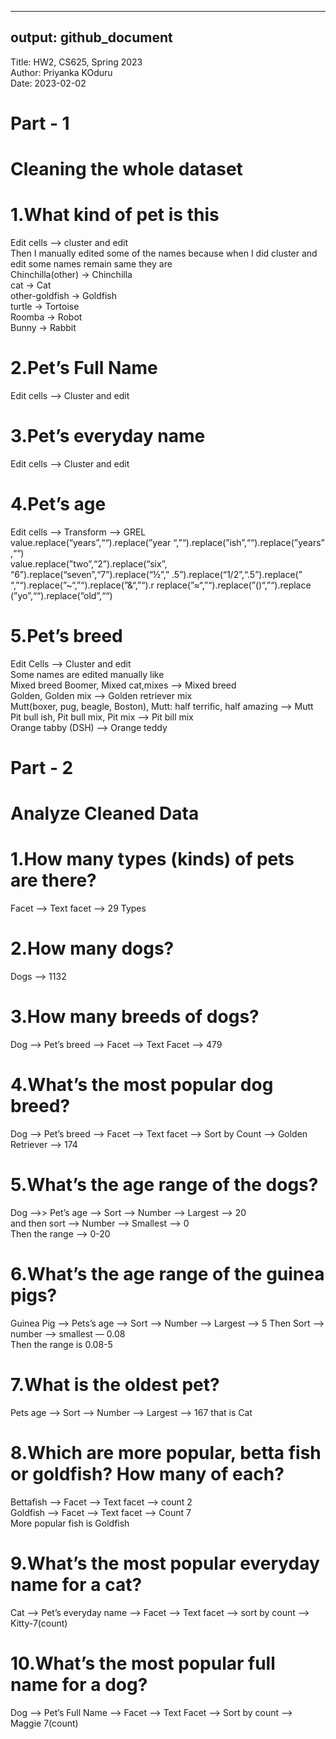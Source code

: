 ------------------------------------------------------------------------

## output: github_document

Title: HW2, CS625, Spring 2023  
Author: Priyanka KOduru  
Date: 2023-02-02  

# Part - 1

# Cleaning the whole dataset

# 1.What kind of pet is this

Edit cells —\> cluster and edit  
Then I manually edited some of the names because when I did cluster and
edit some names remain same they are  
Chinchilla(other) -\> Chinchilla  
cat -\> Cat  
other-goldfish -\> Goldfish  
turtle -\> Tortoise  
Roomba -\> Robot  
Bunny -\> Rabbit

# 2.Pet’s Full Name

Edit cells —\> Cluster and edit

# 3.Pet’s everyday name

Edit cells —\> Cluster and edit

# 4.Pet’s age

Edit cells —\> Transform —\> GREL  
value.replace(“years”,““).replace(”year
“,”“).replace(”ish”,““).replace(”years” ,““)  
value.replace(”two”,“2”).replace(“six”,
“6”).replace(“seven”,“7”).replace(“½”,”
.5”).replace(“1/2”,“.5”).replace(”
“,”“).replace(”\~“,”“).replace(”&“,”“).r
replace(”≈“,”“).replace(”()“,”“).replace (”yo”,““).replace(”old”,““)

# 5.Pet’s breed

Edit Cells —\> Cluster and edit  
Some names are edited manually like  
Mixed breed Boomer, Mixed cat,mixes —\> Mixed breed  
Golden, Golden mix —\> Golden retriever mix  
Mutt(boxer, pug, beagle, Boston), Mutt: half terrific, half amazing —\>
Mutt  
Pit bull ish, Pit bull mix, Pit mix —\> Pit bill mix  
Orange tabby (DSH) —\> Orange teddy

# Part - 2

# Analyze Cleaned Data

# 1.How many types (kinds) of pets are there?

Facet —\> Text facet —-\> 29 Types

# 2.How many dogs?

Dogs —\> 1132

# 3.How many breeds of dogs?

Dog —\> Pet’s breed —\> Facet —\> Text Facet —\> 479

# 4.What’s the most popular dog breed?

Dog —\> Pet’s breed —\> Facet —\> Text facet —\> Sort by Count —\>
Golden Retriever —\> 174

# 5.What’s the age range of the dogs?

Dog —\>\> Pet’s age —\> Sort —\> Number —\> Largest —\> 20  
and then sort —\> Number —\> Smallest —\> 0  
Then the range —\> 0-20

# 6.What’s the age range of the guinea pigs?

Guinea Pig —\> Pets’s age —\> Sort —\> Number —\> Largest —\> 5 Then
Sort —\> number —\> smallest — 0.08  
Then the range is 0.08-5

# 7.What is the oldest pet?

Pets age —\> Sort —\> Number —\> Largest —\> 167 that is Cat

# 8.Which are more popular, betta fish or goldfish? How many of each?

Bettafish —\> Facet —\> Text facet —\> count 2  
Goldfish —\> Facet —\> Text facet —\> Count 7  
More popular fish is Goldfish

# 9.What’s the most popular everyday name for a cat?

Cat —\> Pet’s everyday name —\> Facet —\> Text facet —\> sort by count
—\> Kitty-7(count) 

# 10.What’s the most popular full name for a dog?

Dog —\> Pet’s Full Name —\> Facet —\> Text Facet —\> Sort by count —\>
Maggie 7(count) 
